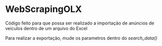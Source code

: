 # WebScrapingOLX

Código feito para que possa ser realizado a importação de anúncios de veículos dentro de um arquivo do Excel

Para realizar a exportação, mude os parametros dentro do *search_data()*

